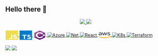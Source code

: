## Hello there 👋

<!--
**raulnq/raulnq** is a ✨ _special_ ✨ repository because its `README.md` (this file) appears on your GitHub profile.

Here are some ideas to get you started:

- 🔭 I’m currently working on ...
- 🌱 I’m currently learning ...
- 👯 I’m looking to collaborate on ...
- 🤔 I’m looking for help with ...
- 💬 Ask me about ...
- 📫 How to reach me: ...
- 😄 Pronouns: ...
- ⚡ Fun fact: .

https://github.com/anuraghazra/github-readme-stats
https://devicon.dev/
https://dev.to/envoy_/150-badges-for-github-pnk
-->
     
<div align="center">
  <a href="https://github.com/raulnq">
  <img height="180em" src="https://github-readme-stats.vercel.app/api?username=raulnq&show_icons=true&theme=dark&include_all_commits=true&count_private=true"/>
  <img height="180em" src="https://github-readme-stats.vercel.app/api/top-langs/?username=raulnq&layout=compact&langs_count=7&theme=dark"/>
</div>

<div style="display: inline_block"><br>
  <img align="center" alt="Js" height="30" width="40" src="https://raw.githubusercontent.com/devicons/devicon/master/icons/javascript/javascript-plain.svg">
  <img align="center" alt="Ts" height="30" width="40" src="https://raw.githubusercontent.com/devicons/devicon/master/icons/typescript/typescript-plain.svg">
  <img align="center" alt="Csharp" height="30" width="40" src="https://raw.githubusercontent.com/devicons/devicon/master/icons/csharp/csharp-original.svg">
  <img align="center" alt="Azure" height="30" width="40" src="https://cdn.jsdelivr.net/gh/devicons/devicon/icons/azure/azure-original.svg" />
  <img align="center" alt="Net" height="30" width="40" src="https://cdn.jsdelivr.net/gh/devicons/devicon/icons/dot-net/dot-net-original.svg" />
  <img align="center" alt="React" height="30" width="40" src="https://cdn.jsdelivr.net/gh/devicons/devicon/icons/react/react-original.svg">
  <img alt="AWS" align="center" height="30" width="40" src="https://github.com/devicons/devicon/blob/v2.17.0/icons/amazonwebservices/amazonwebservices-original-wordmark.svg" />
  <img alt="K8s" align="center" height="30" width="40"  src="https://cdn.jsdelivr.net/gh/devicons/devicon/icons/kubernetes/kubernetes-plain.svg" />
  <img alt="Terraform" align="center" height="30" width="40"  src="https://cdn.jsdelivr.net/gh/devicons/devicon/icons/terraform/terraform-original.svg" /> 
</div>

<div><br>
  <a href="https://www.linkedin.com/in/raulnq/" target="_blank"><img src="https://img.shields.io/badge/-LinkedIn-%230077B5?style=for-the-badge&logo=linkedin&logoColor=white" target="_blank"></a> 
   <a href="https://blog.raulnq.com/" target="_blank"><img src="https://img.shields.io/badge/Hashnode-2962FF?style=for-the-badge&logo=hashnode&logoColor=white" target="_blank"></a> 
</div>
